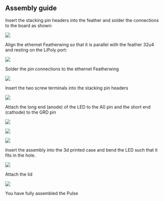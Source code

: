 ## Assembly guide ##

Insert the stacking pin headers into the feather and solder the connections to the board as shown:

![](./images/step1.jpg)

Align the ethernet Featherwing so that it is parallel with the feather 32u4 and resting on the LiPoly port:

![](./images/step2.jpg)

Solder the pin connections to the ethernet Featherwing

![](./images/step3.jpg)

Insert the two screw terminals into the stacking pin headers

![](./images/step4.jpg)

Attach the long end (anode) of the LED to the A0 pin and the short end (cathode) to the GRD pin

![](./images/step5.jpg)

![](./images/step6.jpg)

![](./images/step7.jpg)

Insert the assembly into the 3d printed case and bend the LED such that it fits in the hole.

![](./images/step8.jpg)

Attach the lid

![](./images/step10.jpg)

You have fully assembled the Pulse
